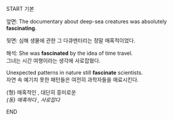 START
기본

앞면:
The documentary about deep-sea creatures was absolutely **fascinating**.

뒷면:
심해 생물에 관한 그 다큐멘터리는 정말 매혹적이었다.

해석:
She was **fascinated** by the idea of time travel.  
그녀는 시간 여행이라는 생각에 사로잡혔다.

Unexpected patterns in nature still **fascinate** scientists.  
자연 속 예기치 못한 패턴들은 여전히 과학자들을 매료시킨다.

{형} 매혹적인 , 대단히 흥미로운  
*{동} 매혹하다 , 사로잡다*
<!--ID: 1746523999853-->
END